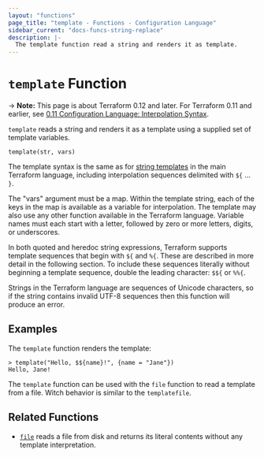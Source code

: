 ```yaml
---
layout: "functions"
page_title: "template - Functions - Configuration Language"
sidebar_current: "docs-funcs-string-replace"
description: |-
  The template function read a string and renders it as template.
---
```


# `template` Function

-> **Note:** This page is about Terraform 0.12 and later. For Terraform 0.11 and
earlier, see
[0.11 Configuration Language: Interpolation Syntax](../../configuration-0-11/interpolation.html).

`template` reads a string and renders it as a template using a supplied set of template variables.

```hcl
template(str, vars)
```

The template syntax is the same as for
[string templates](../expressions.html#string-templates) in the main Terraform
language, including interpolation sequences delimited with `${` ... `}`.

The "vars" argument must be a map. Within the template string, each of the keys
in the map is available as a variable for interpolation. The template may
also use any other function available in the Terraform language. Variable names must
each start with a letter, followed by zero or more letters, digits, or
underscores.

In both quoted and heredoc string expressions, Terraform supports template sequences that begin with `${` and `%{`. These are described in more detail in the following section. To include these sequences literally without beginning a template sequence, double the leading character: `$${` or `%%{`.

Strings in the Terraform language are sequences of Unicode characters, so if the string contains invalid UTF-8 sequences then this function will produce an error.

## Examples

The `template` function renders the template:

```
> template("Hello, $${name}!", {name = "Jane"})
Hello, Jane!

```

The `template` function can be used with the `file` function to read a template from a file. Witch behavior is similar to the `templatefile`.

## Related Functions

* [`file`](./file.html) reads a file from disk and returns its literal contents
  without any template interpretation.
